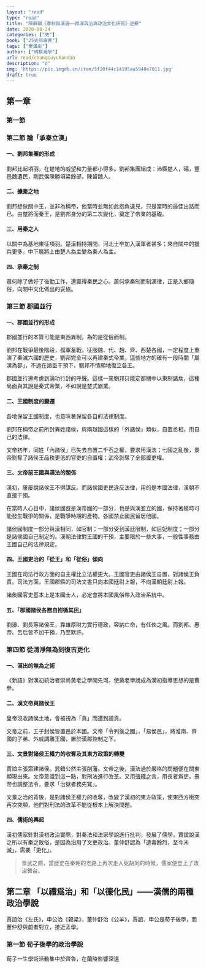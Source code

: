 ```yaml
---
layout: "read"
type: "read"
title: "陳蘇鎭《春秋與漢道——兩漢政治與政治文化研究》述要"
date: 2020-08-24
categories: ["史"]
book: ["25史部專書"]
tags: ["秦漢史"]
author: ["柯棋瀚學"]
url: read/chunqiuyuhandao
description: "d"
img: 'https://pic.imgdb.cn/item/5f20f44c14195aa5940e7811.jpg'
draft: true
---
```


## 第一章

### 第一節

### 第二節 論「承秦立漢」

#### 一、劉邦集團的形成

劉邦比起項羽，在䠂地的威望和力量都小得多。劉邦集團組成：沛縣䠂人，碭，豐邑魏遺民，剛武侯陳勝項梁餘部，陳留魏人。

#### 二、據秦之地

劉邦想做關中王，並非為稱帝，他當時並無如此抱負遠見，只是當時的最佳出路而已。由䠂將而秦王，是劉邦身分的第二次變化，奠定了帝業的基礎。

#### 三、用秦之人

以關中為基地東征項羽。楚漢相持期間，河北士卒加入漢軍者甚多；來自關中的援兵更多。中下層將士由楚人為主變為秦人為主。

#### 四、承秦之制

蕭何除了做好了後勤工作，還贏得秦民之心。蕭何承秦制而制漢律，正是入鄉隨俗，向關中文化做出的妥協。

### 第三節 郡國並行

#### 一、郡國並行的形成

郡國並行的本質可能是東西異制，為的是從俗而制。

劉邦在戰爭最後階段，孤軍奮戰，征服魏、代、趙、齊、西楚各國，一定程度上重演了秦滅六國的歷史，劉邦完全可以再建秦式帝業。這些地方的確有一段時間「屬漢為郡」，不過在諸臣干預下，劉邦不情願地復立各王。

郡國並行還考慮到論功行封的呼聲。這樣一來劉邦只能定都關中以東制諸矦，這種局面與其說是秦式帝業，不如說是䠂式霸業。

#### 二、王國制度的變遷

各地保留王國制度，也意味著保留各自的法律制度。

劉邦在稱帝之前所封異姓諸侯，與南越國這樣的「外諸侯」類似，自置丞相，用自己的法律。

文帝初年，同姓「內諸侯」已失去自置二千石之權，要求用漢法；七國之亂後，景帝剝奪了諸侯王品秩更低的官吏的自置權；武帝剝奪了全部置吏權。

#### 三、文帝前王國與漢法的關係

漢初，屢屢說諸侯王不得謀反。而諸侯國吏民違反法律，用的是本國法律，漢朝不直接干預。

在當時人心目中，諸侯國旣是漢帝國的一部分，也是與漢並立的國，保持著隨時可能發生戰爭的關係，是戰爭時期的產物。各國禁止國民留居他國。

諸侯國制度一部分與漢相同，如官制；一部分受到漢廷限制，如后妃制度；一部分是諸侯國自己制定的。漢朝法律對王國的干預，主要限於一些大事，一般性事務由王國自己的法律規定。

#### 四、王國吏治的「從王」和「從俗」傾向

王國在司法行政方面的自主權比立法權更大。王國官吏由諸侯王自置，對諸侯王負責。司法方面，王國郡縣的司法文書只向本國廷尉上報，不向漢朝廷尉上報。

諸矦國官吏基本上是本國士人，必定會將本國風俗帶入政治系統中。

#### 五、「郡國諸侯各務自拊循其民」

劉濞、劉長等諸侯王，靠雄厚財力實行德政，容納亡命，有任俠之風。而劉邦、惠帝、呂后皆不加干預，乃至默許。

### 第四節 從清淨無為到復古更化

#### 一、漢出的無為之術

《新語》對漢初統治者崇尚黃老之學開先河。使黃老學說成為漢初指導思想的是曹參。

#### 二、漢文帝與諸侯王

皇帝沒收諸侯土地，會被視為「貪」而遭到譴責。

文帝之前，王子封侯皆置邑於本國。文帝「令列後之國」，「易侯邑」，將淮南、齊國的子弟、外戚調離王國，置於漢郡控制之下。

#### 三、文景對諸侯王權力的收奪及其東方政策的轉變

賈誼主張眾建諸侯。晁錯公然主張削藩。文帝之後，漢法過於嚴格的問題便在關東顯現出來。文帝意識到這一點，對刑法進行改革。又用<u>張釋之</u>言，用長者爲吏。景帝也調整法令，要求「治獄者務先寬」。

文景之治的背後，是對諸侯王權力的收奪，改變了漢初的東方政策，使東西方衝突再次突顯，他們對刑法的改革不能從根本上解決問題。

#### 四、儒術的興起

漢初儒家針對漢初政治實際，對秦法和法家學說進行批判，發展了儒學。賈誼說漢之所以有秦之敗俗，是因為沿用了文吏政治。董仲舒認為「遺毒餘烈，至今未滅」，需要「更化」。

> 景武之際，當歷史在秦朝的老路上再次走入死胡同的時候，儒家便登上了政治舞台。

## 第二章 「以禮爲治」和「以德化民」——漢儒的兩種政治學說

 賈誼治《左氏》，申公治《穀梁》，董仲舒治《公羊》，賈誼、申公是荀子後學，而董仲舒與前者對立，接近孟學。

### 第一節 荀子後學的政治學說

荀子一生學術活動集中於齊魯，在蘭陵影響深遠





































